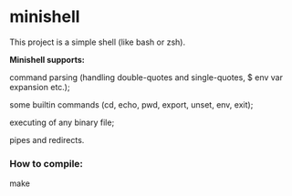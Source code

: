 # minishell

This project is a simple shell (like bash or zsh).

**Minishell supports:** 

command parsing (handling double-quotes and single-quotes, $ env var expansion etc.);

some builtin commands (cd, echo, pwd, export, unset, env, exit);

executing of any binary file;

pipes and redirects.

<h3>How to compile: </h3> make

